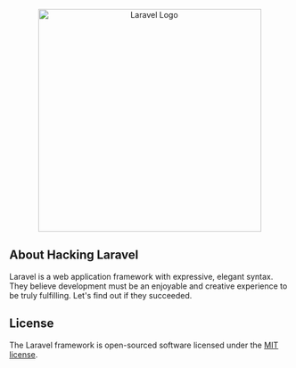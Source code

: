 <p align="center"><a href="https://laravel.com" target="_blank"><img src="https://raw.githubusercontent.com/laravel/art/master/logo-lockup/5%20SVG/2%20CMYK/1%20Full%20Color/laravel-logolockup-cmyk-red.svg" width="400" alt="Laravel Logo"></a></p>

## About Hacking Laravel

Laravel is a web application framework with expressive, elegant syntax. They believe development must be an enjoyable and creative experience to be truly fulfilling. Let's find out if they succeeded.

## License

The Laravel framework is open-sourced software licensed under the [MIT license](https://opensource.org/licenses/MIT).
